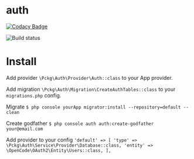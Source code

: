 # auth

[![Codacy Badge](https://api.codacy.com/project/badge/Grade/8c8b27d58aaa405e9f15ee93f2712d54)](https://www.codacy.com/app/schtr4jh/auth?utm_source=github.com&utm_medium=referral&utm_content=pckg/auth&utm_campaign=badger)

![Build status](https://github.com/pckg/auth/workflows/Pckg%20Auth%20CI/badge.svg)

# Install
Add provider `\Pckg\Auth\Provider\Auth::class` to your App provider.

Add migration `\Pckg\Auth\Migration\CreateAuthTables::class` to your `migrations.php` config.

Migrate `$ php console yourApp migrator:install --repository=default --clean`

Create godfather `$ php console auth auth:create-godfather your@email.com`

Add provider to your config `'default' => [
                                     'type' => \Pckg\Auth\Service\Provider\Database::class,
                                     'entity' => \OpenCode\OAuth2\Entity\Users::class,
                                 ],`